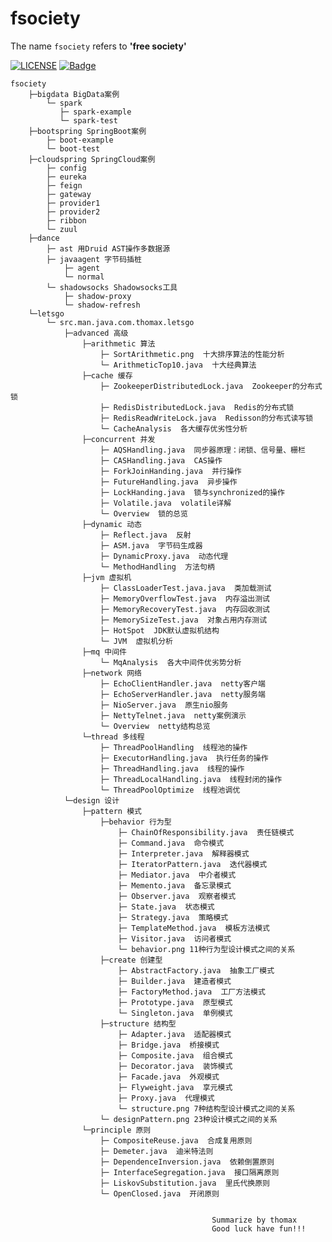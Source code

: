fsociety
=======
The name `fsociety` refers to **'free society'**

[![LICENSE](https://img.shields.io/badge/license-Anti%20996-blue.svg)](https://github.com/996icu/996.ICU/blob/master/LICENSE)
[![Badge](https://img.shields.io/badge/link-996.icu-red.svg)](https://996.icu/#/zh_CN)

    fsociety
        ├─bigdata BigData案例
            └─ spark
               ├─ spark-example
               └─ spark-test
        ├─bootspring SpringBoot案例
            ├─ boot-example
            └─ boot-test
        ├─cloudspring SpringCloud案例
            ├─ config
            ├─ eureka
            ├─ feign
            ├─ gateway
            ├─ provider1
            ├─ provider2
            ├─ ribbon
            └─ zuul
        ├─dance
            ├─ ast 用Druid AST操作多数据源
            ├─ javaagent 字节码插桩
                ├─ agent
                └─ normal
            └─ shadowsocks Shadowsocks工具
                ├─ shadow-proxy
                └─ shadow-refresh
        └─letsgo
            └─ src.man.java.com.thomax.letsgo
                ├─advanced 高级
                    ├─arithmetic 算法
                        ├─ SortArithmetic.png  十大排序算法的性能分析
                        └─ ArithmeticTop10.java  十大经典算法
                    ├─cache 缓存
                        ├─ ZookeeperDistributedLock.java  Zookeeper的分布式锁
                        ├─ RedisDistributedLock.java  Redis的分布式锁
                        ├─ RedisReadWriteLock.java  Redisson的分布式读写锁
                        └─ CacheAnalysis  各大缓存优劣性分析
                    ├─concurrent 并发
                        ├─ AQSHandling.java  同步器原理：闭锁、信号量、栅栏
                        ├─ CASHandling.java  CAS操作
                        ├─ ForkJoinHanding.java  并行操作
                        ├─ FutureHandling.java  异步操作
                        ├─ LockHanding.java  锁与synchronized的操作
                        ├─ Volatile.java  volatile详解
                        └─ Overview  锁的总览
                    ├─dynamic 动态
                        ├─ Reflect.java  反射
                        ├─ ASM.java  字节码生成器
                        ├─ DynamicProxy.java  动态代理
                        └─ MethodHandling  方法句柄
                    ├─jvm 虚拟机
                        ├─ ClassLoaderTest.java.java  类加载测试
                        ├─ MemoryOverflowTest.java  内存溢出测试
                        ├─ MemoryRecoveryTest.java  内存回收测试
                        ├─ MemorySizeTest.java  对象占用内存测试
                        ├─ HotSpot  JDK默认虚拟机结构
                        └─ JVM  虚拟机分析
                    ├─mq 中间件
                        └─ MqAnalysis  各大中间件优劣势分析
                    ├─network 网络
                        ├─ EchoClientHandler.java  netty客户端
                        ├─ EchoServerHandler.java  netty服务端
                        ├─ NioServer.java  原生nio服务
                        ├─ NettyTelnet.java  netty案例演示
                        └─ Overview  netty结构总览
                    └─thread 多线程
                        ├─ ThreadPoolHandling  线程池的操作
                        ├─ ExecutorHandling.java  执行任务的操作
                        ├─ ThreadHandling.java  线程的操作
                        ├─ ThreadLocalHandling.java  线程封闭的操作
                        └─ ThreadPoolOptimize  线程池调优
                └─design 设计
                    ├─pattern 模式
                        ├─behavior 行为型
                            ├─ ChainOfResponsibility.java  责任链模式
                            ├─ Command.java  命令模式
                            ├─ Interpreter.java  解释器模式
                            ├─ IteratorPattern.java  迭代器模式
                            ├─ Mediator.java  中介者模式
                            ├─ Memento.java  备忘录模式
                            ├─ Observer.java  观察者模式
                            ├─ State.java  状态模式
                            ├─ Strategy.java  策略模式
                            ├─ TemplateMethod.java  模板方法模式
                            ├─ Visitor.java  访问者模式
                            └─ behavior.png 11种行为型设计模式之间的关系
                        ├─create 创建型
                            ├─ AbstractFactory.java  抽象工厂模式
                            ├─ Builder.java  建造者模式
                            ├─ FactoryMethod.java  工厂方法模式
                            ├─ Prototype.java  原型模式
                            └─ Singleton.java  单例模式
                        ├─structure 结构型
                            ├─ Adapter.java  适配器模式
                            ├─ Bridge.java  桥接模式
                            ├─ Composite.java  组合模式
                            ├─ Decorator.java  装饰模式
                            ├─ Facade.java  外观模式
                            ├─ Flyweight.java  享元模式
                            ├─ Proxy.java  代理模式
                            └─ structure.png 7种结构型设计模式之间的关系
                        └─ designPattern.png 23种设计模式之间的关系
                    └─principle 原则
                        ├─ CompositeReuse.java  合成复用原则
                        ├─ Demeter.java  迪米特法则
                        ├─ DependenceInversion.java  依赖倒置原则
                        ├─ InterfaceSegregation.java  接口隔离原则
                        ├─ LiskovSubstitution.java  里氏代换原则
                        └─ OpenClosed.java  开闭原则


                                                 Summarize by thomax
                                                 Good luck have fun!!!